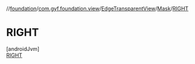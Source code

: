 //[foundation](../../../../../index.md)/[com.gyf.foundation.view](../../../index.md)/[EdgeTransparentView](../../index.md)/[Mask](../index.md)/[RIGHT](index.md)

# RIGHT

[androidJvm]\
[RIGHT](index.md)